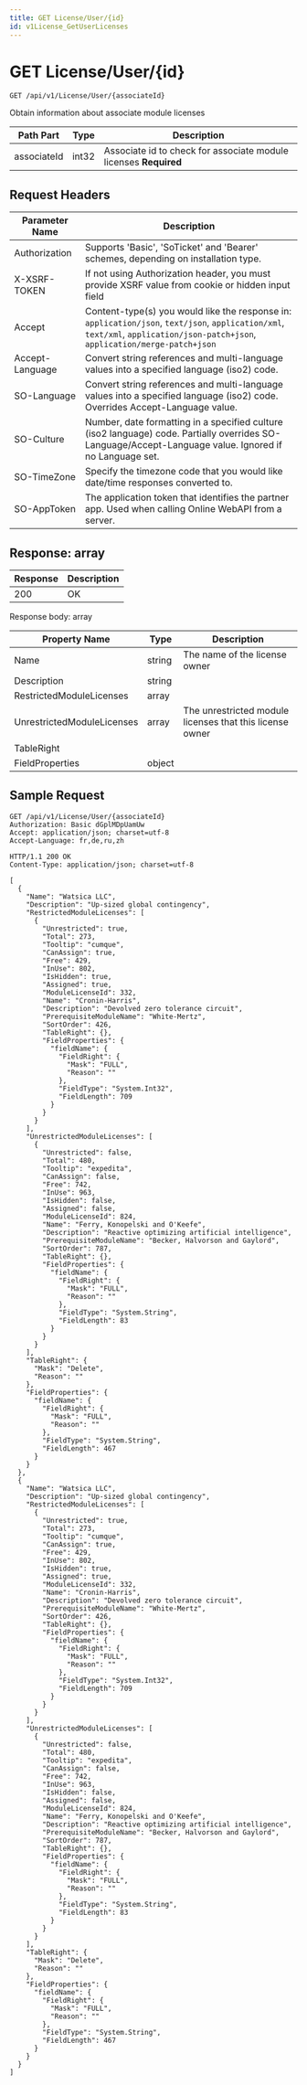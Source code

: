 ```yaml
---
title: GET License/User/{id}
id: v1License_GetUserLicenses
---
```


# GET License/User/{id}

```http
GET /api/v1/License/User/{associateId}
```

Obtain information about associate module licenses






| Path Part | Type | Description |
|-----------|------|-------------|
| associateId | int32 | Associate id to check for associate module licenses **Required** |



## Request Headers

| Parameter Name | Description |
|----------------|-------------|
| Authorization  | Supports 'Basic', 'SoTicket' and 'Bearer' schemes, depending on installation type. |
| X-XSRF-TOKEN   | If not using Authorization header, you must provide XSRF value from cookie or hidden input field |
| Accept         | Content-type(s) you would like the response in: `application/json`, `text/json`, `application/xml`, `text/xml`, `application/json-patch+json`, `application/merge-patch+json` |
| Accept-Language | Convert string references and multi-language values into a specified language (iso2) code. |
| SO-Language | Convert string references and multi-language values into a specified language (iso2) code. Overrides Accept-Language value. |
| SO-Culture | Number, date formatting in a specified culture (iso2 language) code. Partially overrides SO-Language/Accept-Language value. Ignored if no Language set. |
| SO-TimeZone | Specify the timezone code that you would like date/time responses converted to. |
| SO-AppToken | The application token that identifies the partner app. Used when calling Online WebAPI from a server. |


## Response: array



| Response | Description |
|----------------|-------------|
| 200 | OK |

Response body: array

| Property Name | Type |  Description |
|----------------|------|--------------|
| Name | string | The name of the license owner |
| Description | string |  |
| RestrictedModuleLicenses | array |  |
| UnrestrictedModuleLicenses | array | The unrestricted module licenses that this license owner |
| TableRight |  |  |
| FieldProperties | object |  |

## Sample Request

```http!
GET /api/v1/License/User/{associateId}
Authorization: Basic dGplMDpUamUw
Accept: application/json; charset=utf-8
Accept-Language: fr,de,ru,zh
```

```http_
HTTP/1.1 200 OK
Content-Type: application/json; charset=utf-8

[
  {
    "Name": "Watsica LLC",
    "Description": "Up-sized global contingency",
    "RestrictedModuleLicenses": [
      {
        "Unrestricted": true,
        "Total": 273,
        "Tooltip": "cumque",
        "CanAssign": true,
        "Free": 429,
        "InUse": 802,
        "IsHidden": true,
        "Assigned": true,
        "ModuleLicenseId": 332,
        "Name": "Cronin-Harris",
        "Description": "Devolved zero tolerance circuit",
        "PrerequisiteModuleName": "White-Mertz",
        "SortOrder": 426,
        "TableRight": {},
        "FieldProperties": {
          "fieldName": {
            "FieldRight": {
              "Mask": "FULL",
              "Reason": ""
            },
            "FieldType": "System.Int32",
            "FieldLength": 709
          }
        }
      }
    ],
    "UnrestrictedModuleLicenses": [
      {
        "Unrestricted": false,
        "Total": 480,
        "Tooltip": "expedita",
        "CanAssign": false,
        "Free": 742,
        "InUse": 963,
        "IsHidden": false,
        "Assigned": false,
        "ModuleLicenseId": 824,
        "Name": "Ferry, Konopelski and O'Keefe",
        "Description": "Reactive optimizing artificial intelligence",
        "PrerequisiteModuleName": "Becker, Halvorson and Gaylord",
        "SortOrder": 787,
        "TableRight": {},
        "FieldProperties": {
          "fieldName": {
            "FieldRight": {
              "Mask": "FULL",
              "Reason": ""
            },
            "FieldType": "System.String",
            "FieldLength": 83
          }
        }
      }
    ],
    "TableRight": {
      "Mask": "Delete",
      "Reason": ""
    },
    "FieldProperties": {
      "fieldName": {
        "FieldRight": {
          "Mask": "FULL",
          "Reason": ""
        },
        "FieldType": "System.String",
        "FieldLength": 467
      }
    }
  },
  {
    "Name": "Watsica LLC",
    "Description": "Up-sized global contingency",
    "RestrictedModuleLicenses": [
      {
        "Unrestricted": true,
        "Total": 273,
        "Tooltip": "cumque",
        "CanAssign": true,
        "Free": 429,
        "InUse": 802,
        "IsHidden": true,
        "Assigned": true,
        "ModuleLicenseId": 332,
        "Name": "Cronin-Harris",
        "Description": "Devolved zero tolerance circuit",
        "PrerequisiteModuleName": "White-Mertz",
        "SortOrder": 426,
        "TableRight": {},
        "FieldProperties": {
          "fieldName": {
            "FieldRight": {
              "Mask": "FULL",
              "Reason": ""
            },
            "FieldType": "System.Int32",
            "FieldLength": 709
          }
        }
      }
    ],
    "UnrestrictedModuleLicenses": [
      {
        "Unrestricted": false,
        "Total": 480,
        "Tooltip": "expedita",
        "CanAssign": false,
        "Free": 742,
        "InUse": 963,
        "IsHidden": false,
        "Assigned": false,
        "ModuleLicenseId": 824,
        "Name": "Ferry, Konopelski and O'Keefe",
        "Description": "Reactive optimizing artificial intelligence",
        "PrerequisiteModuleName": "Becker, Halvorson and Gaylord",
        "SortOrder": 787,
        "TableRight": {},
        "FieldProperties": {
          "fieldName": {
            "FieldRight": {
              "Mask": "FULL",
              "Reason": ""
            },
            "FieldType": "System.String",
            "FieldLength": 83
          }
        }
      }
    ],
    "TableRight": {
      "Mask": "Delete",
      "Reason": ""
    },
    "FieldProperties": {
      "fieldName": {
        "FieldRight": {
          "Mask": "FULL",
          "Reason": ""
        },
        "FieldType": "System.String",
        "FieldLength": 467
      }
    }
  }
]
```
